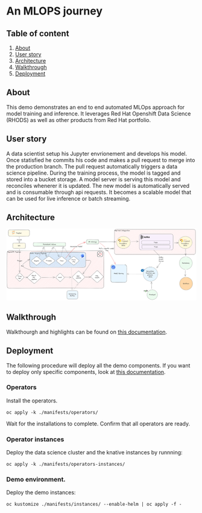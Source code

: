 # An MLOPS journey

## Table of content

1. [About](#about)
2. [User story](#user-story)
3. [Architecture](#architecture)
4. [Walkthrough](#walkthrough)
5. [Deployment](#deployment)  

## About

This demo demonstrates an end to end automated MLOps approach for model training and inference. It leverages Red Hat Openshift Data Science (RHODS) as well as other products from Red Hat portfolio. 

## User story

A data scientist setup his Jupyter envrionement and develops his model. Once statisfied he commits his code and makes a pull request to merge into the production branch. The pull request automatically triggers a data science pipeline. During the training process, the model is tagged and stored into a bucket storage. A model server is serving this model and reconciles whenerer it is updated. The new model is automatically served and is consumable through api requests. It becomes a scalable model that can be used for live inference or batch streaming.

## Architecture

![global-architecture](./docs/schemas/global-architecture.png)

## Walkthrough

Walkthourgh and highlights can be found on [this documentation](./docs/walkthrough.md).

## Deployment

The following procedure will deploy all the demo components. If you want to deploy only specific components, look at [this documentation](./manifests/readme.md).

### Operators 

Install the operators.

```shell
oc apply -k ./manifests/operators/
```

Wait for the installations to complete. Confirm that all operators are ready.


### Operator instances

Deploy the data science cluster and the knative instances by runnning:

```shell
oc apply -k ./manifests/operators-instances/
```

### Demo environment.


Deploy the demo instances:

```shell
oc kustomize ./manifests/instances/ --enable-helm | oc apply -f -
```